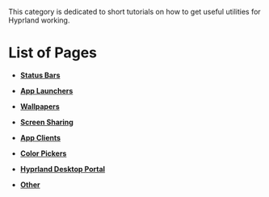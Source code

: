 This category is dedicated to short tutorials on how to get useful utilities for
Hyprland working.

# List of Pages

- **[Status Bars](./Status-Bars)**

- **[App Launchers](./App-Launchers)**

- **[Wallpapers](./Wallpapers)**

- **[Screen Sharing](./Screen-Sharing)**

- **[App Clients](./App-Clients)**

- **[Color Pickers](./Color-Pickers)**

- **[Hyprland Desktop Portal](./Hyprland-desktop-portal)**

- **[Other](./Other)**
